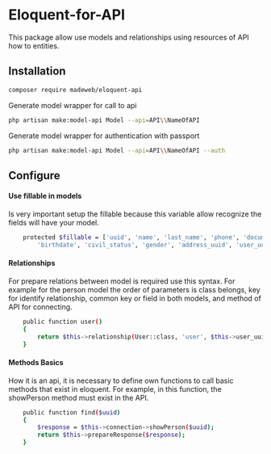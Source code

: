 # Eloquent-for-API
This package allow use models and relationships using resources of API how to entities.


## Installation 

```sh
composer require madeweb/eloquent-api
```

Generate model wrapper for call to api

```sh
php artisan make:model-api Model --api=API\\NameOfAPI 
```

Generate model wrapper for authentication with passport

```sh
php artisan make:model-api Model --api=API\\NameOfAPI --auth
```

## Configure

#### Use fillable in models
Is very important setup the fillable because this variable allow recognize the fields will have your model.

```sh
    protected $fillable = ['uuid', 'name', 'last_name', 'phone', 'document_type', 'document_number',
        'birthdate', 'civil_status', 'gender', 'address_uuid', 'user_uuid'];
```

#### Relationships
For prepare relations between model is required use this syntax. For example for the person model the order of parameters is class belongs, key for identify relationship, common key or field in both models, and method of API for connecting.

```sh
    public function user()
    {
        return $this->relationship(User::class, 'user', $this->user_uuid, 'find');
    }
```


#### Methods Basics
How it is an api, it is necessary to define own functions to call basic methods that exist in eloquent. For example, in this function, the showPerson method must exist in the API.

```sh
    public function find($uuid)
    {
        $response = $this->connection->showPerson($uuid);
        return $this->prepareResponse($response);
    }
 ```

